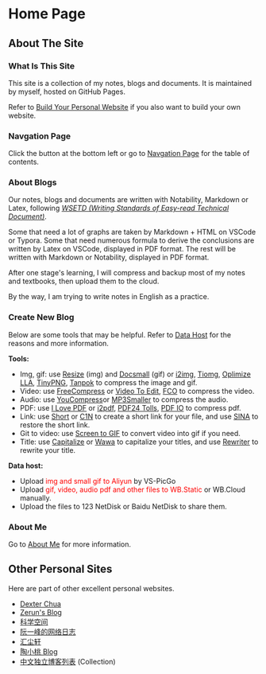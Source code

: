 # Home Page

## About The Site

### What Is This Site

This site is a collection of my notes, blogs and documents. It is maintained by myself, hosted on GitHub Pages. 

Refer to [Build Your Personal Website](Blogs/Mixed/BuildYourSite.md) if you also want to build your own website.

### Navgation Page

Click the button at the bottom left or go to [Navgation Page](_sidebar.md) for the table of contents.

### About Blogs

Our notes, blogs and documents are written with Notability, Markdown or Latex, following [*WSETD (Writing Standards of Easy-read Technical Document)*](Projects\WSETD\OutlineOfWSETD.md). 

Some that need a lot of graphs are taken by Markdown + HTML on VSCode or Typora. Some that need numerous formula to derive the conclusions are written by Latex on VSCode, displayed in PDF format. The rest will be written with Markdown or Notability, displayed in PDF format. 

After one stage's learning, I will compress and backup most of my notes and textbooks, then upload them to the cloud.

By the way, I am trying to write notes in English as a practice.

### Create New Blog

Below are some tools that may be helpful. Refer to [Data Host](Blogs\SiteFeatures\Data%20Host.md) for the reasons and more information.

**Tools:**
- Img, gif: use [Resize](https://bulkresizephotos.com/zh?preset=true&type=filesize&filesize=80000) (img) and [Docsmall](https://docsmall.com/gif-compress) (gif) <span class='tinyscript'>or [i2img](https://www.i2img.com/image-compressor), [Tiomg](https://tiomg.org/compress-image), [Oplimize LLA](https://imagecompressor.com), [TinyPNG](https://tinypng.com/), [Tanpok](https://tool.tanpok.com/#/ImgCompress)</span> to compress the image and gif.
- Video: use [FreeCompress](https://freecompress.com/) <span class='tinyscript'>or [Video To Edit](https://www.video2edit.com), [FCO](https://compress-video.file-converter-online.com/#google_vignette)</span> to compress the video.
- Audio: use [YouCompress](https://www.youcompress.com/)<span class='tinyscript'>or [MP3Smaller](https://www.mp3smaller.com/)</span> to compress the audio.
- PDF: use [I Love PDF](https://www.ilovepdf.com/) <span class='tinyscript'> or [i2pdf](https://www.i2pdf.com/compress-pdf), [PDF24 Tolls](https://tools.pdf24.org/zh/compress-pdf), [PDF IO](https://pdf.io/compress/)</span> to compress pdf.
- Link: use [Short](https://d.igdu.xyz/)<span class='tinyscript'> or [C1N](https://www.c1n.cn/)</span> to create a short link for your file, and use [SINA](https://www.sina.lt/restore.html) to restore the short link.
- Git to video: use [Screen to GIF]() to convert video into gif if you need.
- Title: use [Capitalize](https://capitalizemytitle.com/style/APA/) <span class='tinyscript'>or [Wawa](https://www.iamwawa.cn/daxiaoxie.html)</span> to capitalize your titles, and use [Rewriter](https://capitalizemytitle.com/ai-title-rewriter/) to rewrite your title.

**Data host:**
- Upload <span style="color:red">img and small gif to Aliyun</span> by VS-PicGo
- Upload <span style="color:red">gif, video, audio pdf and other files to WB.Static</span> or WB.Cloud manually. <span style="color:red">
- Upload the files to 123 NetDisk or Baidu NetDisk to share them.


### About Me

Go to [About Me](README.md) for more information.


## Other Personal Sites

Here are part of other excellent personal websites.


- [Dexter Chua](https://dec41.user.srcf.net/)
- [Zerun's Blog](https://blog.zeruns.tech/category/%E5%AD%A6%E4%B9%A0%E7%AC%94%E8%AE%B0/)
- [科学空间](https://spaces.ac.cn/archives/1615)
- [阮一峰的网络日志](https://www.ruanyifeng.com/blog/developer/)
- [汇尘轩](https://kirigaya.cn/home)
- [陶小桃 Blog](https://www.52txr.cn/)
- [中文独立博客列表](https://github.com/timqian/chinese-independent-blogs) (Collection) 
